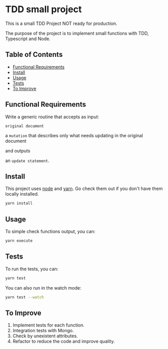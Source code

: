 # TDD small project

This is a small TDD Project NOT ready for production.

The purpose of the project is to implement small functions with TDD, Typescript and Node.

## Table of Contents

- [Functional Requirements](#functional-requirements)
- [Install](#install)
- [Usage](#usage)
- [Tests](#tests)
- [To Improve](#to-improve)

## Functional Requirements

Write a generic routine that accepts as input:

`original document`

a `mutation` that describes only what needs updating in the original document

and outputs

an `update statement`.

## Install

This project uses [node](http://nodejs.org) and [yarn](https://yarnpkg.com/). Go check them out if you don't have them locally installed.

```sh
yarn install
```

## Usage

To simple check functions output, you can:

```sh
yarn execute
```

## Tests

To run the tests, you can:

```sh
yarn test
```

You can also run in the watch mode:

```sh
yarn test --watch
```

## To Improve

1. Implement tests for each function.
2. Integration tests with Mongo.
3. Check by unexistent attributes.
4. Refactor to reduce the code and improve quality.
